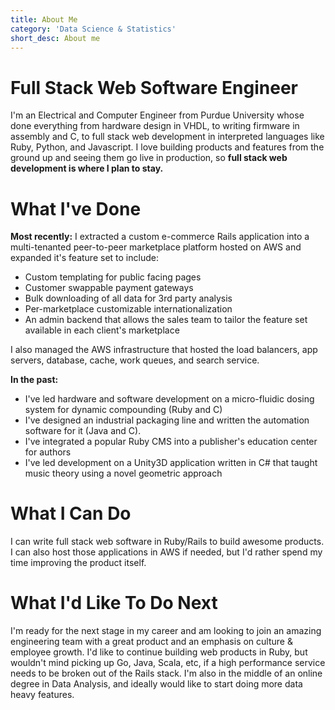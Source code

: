 ```yaml
---
title: About Me
category: 'Data Science & Statistics'
short_desc: About me
---
```


# Full Stack Web Software Engineer
I'm an Electrical and Computer Engineer from Purdue University whose done everything from hardware design in VHDL, to writing firmware in assembly and C, to full stack web development in interpreted languages like Ruby, Python, and Javascript. I love building products and features from the ground up and seeing them go live in production, so **full stack web development is where I plan to stay.**

# What I've Done
__Most recently:__
I extracted a custom e-commerce Rails application into a multi-tenanted peer-to-peer marketplace platform hosted on AWS and expanded it's feature set to include:

- Custom templating for public facing pages
- Customer swappable payment gateways
- Bulk downloading of all data for 3rd party analysis
- Per-marketplace customizable internationalization
- An admin backend that allows the sales team to tailor the feature set available in each client's marketplace

I also managed the AWS infrastructure that hosted the load balancers, app servers, database, cache, work queues, and search service.

__In the past:__

 - I've led hardware and software development on a micro-fluidic dosing system for dynamic compounding (Ruby and C)
 - I've designed an industrial packaging line and written the automation software for it (Java and C).
 - I've integrated a popular Ruby CMS into a publisher's education center for authors
 - I've led development on a Unity3D application written in C# that taught music theory using a novel geometric approach

# What I Can Do
I can write full stack web software in Ruby/Rails to build awesome products. I can also host those applications in AWS if needed, but I'd rather spend my time improving the product itself.

# What I'd Like To Do Next
I'm ready for the next stage in my career and am looking to join an amazing engineering team with a great product and an emphasis on culture & employee growth. I'd like to continue building web products in Ruby, but wouldn't mind picking up Go, Java, Scala, etc, if a high performance service needs to be broken out of the Rails stack. I'm also in the middle of an online degree in Data Analysis, and ideally would like to start doing more data heavy features.